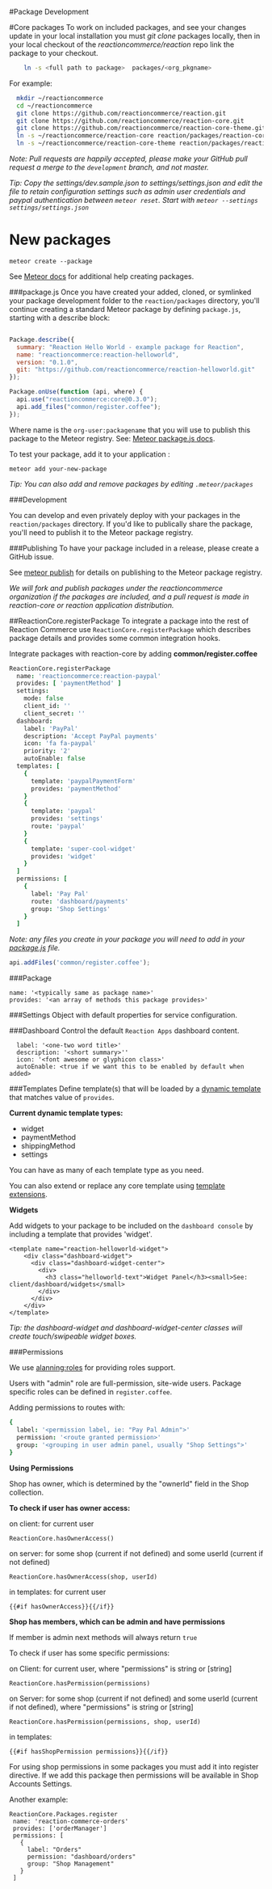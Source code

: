 #Package Development

#Core packages
To work on included packages, and see your changes update in your local installation you must *git clone* packages locally, then in your local checkout of the *reactioncommerce/reaction* repo link the package to your checkout.

```bash
    ln -s <full path to package>  packages/<org_pkgname>
```

For example:

```bash
  mkdir ~/reactioncommerce
  cd ~/reactioncommerce
  git clone https://github.com/reactioncommerce/reaction.git
  git clone https://github.com/reactioncommerce/reaction-core.git
  git clone https://github.com/reactioncommerce/reaction-core-theme.git
  ln -s ~/reactioncommerce/reaction-core reaction/packages/reaction-core
  ln -s ~/reactioncommerce/reaction-core-theme reaction/packages/reaction-core-theme
```

*Note: Pull requests are happily accepted, please make your GitHub pull request a merge to the `development` branch, and not master.*

*Tip: Copy the settings/dev.sample.json to settings/settings.json and edit the file to retain configuration settings such as admin user credentials and paypal authentication between `meteor reset`. Start with `meteor --settings settings/settings.json`*

# New packages

    meteor create --package

See [Meteor docs](http://docs.meteor.com/#/full/writingpackages) for additional help creating packages.

###package.js
Once you have created your added, cloned, or symlinked your package development folder to the `reaction/packages` directory, you'll continue creating a standard Meteor package by defining `package.js`, starting with a describe block:

```javascript

Package.describe({
  summary: "Reaction Hello World - example package for Reaction",
  name: "reactioncommerce:reaction-helloworld",
  version: "0.1.0",
  git: "https://github.com/reactioncommerce/reaction-helloworld.git"
});

Package.onUse(function (api, where) {
  api.use("reactioncommerce:core@0.3.0");
  api.add_files("common/register.coffee");
});
```

Where name is the `org-user:packagename` that you will use to publish this package to the Meteor registry. See: [Meteor package.js docs](http://docs.meteor.com/#/full/packagejs).

To test your package, add it to your application :

    meteor add your-new-package

*Tip: You can also add and remove packages by editing `.meteor/packages`*

###Development

You can develop and even privately deploy with your packages in the `reaction/packages` directory. If you'd like to publically share the package, you'll need to publish it to the Meteor package registry.

###Publishing
To have your package included in a release, please create a GitHub issue.

See [meteor publish](http://docs.meteor.com/#/full/meteorpublish) for details on publishing to the Meteor package registry.

*We will fork and publish packages under the reactioncommerce organization if the packages are included, and a pull request is made in reaction-core or reaction application distribution.*

##ReactionCore.registerPackage
To integrate a package into the rest of Reaction Commerce use
`ReactionCore.registerPackage` which describes package details
and provides some common integration hooks.

Integrate packages with reaction-core by adding **common/register.coffee**

```coffeescript
ReactionCore.registerPackage
  name: 'reactioncommerce:reaction-paypal'
  provides: [ 'paymentMethod' ]
  settings:
    mode: false
    client_id: ''
    client_secret: ''
  dashboard:
    label: 'PayPal'
    description: 'Accept PayPal payments'
    icon: 'fa fa-paypal'
    priority: '2'
    autoEnable: false
  templates: [
    {
      template: 'paypalPaymentForm'
      provides: 'paymentMethod'
    }
    {
      template: 'paypal'
      provides: 'settings'
      route: 'paypal'
    }
    {
      template: 'super-cool-widget'
      provides: 'widget'
    }
  ]
  permissions: [
    {
      label: 'Pay Pal'
      route: 'dashboard/payments'
      group: 'Shop Settings'
    }
  ]
```

*Note: any files you create in your package you will need to add in your [package.js](http://docs.meteor.com/#/full/packagejs) file.*

```javascript
api.addFiles('common/register.coffee');
```

###Package
 ```
 name: '<typically same as package name>'
 provides: '<an array of methods this package provides>'
 ```

###Settings
  Object with default properties for service configuration.

###Dashboard
Control the default `Reaction Apps` dashboard content.

```
  label: '<one-two word title>'
  description: '<short summary>''
  icon: '<font awesome or glyphicon class>'
  autoEnable: <true if we want this to be enabled by default when added>
```

###Templates
Define template(s) that will be loaded by a [dynamic template](http://docs.meteor.com/#/full/template_dynamic) that matches value of `provides`.

**Current dynamic template types:**

 * widget
 * paymentMethod
 * shippingMethod
 * settings

You can have as many of each template type as you need.

You can also extend or replace any core template using [template extensions](https://github.com/aldeed/meteor-template-extension/).

**Widgets**

Add widgets to your package to be included on the `dashboard console` by including a template that provides 'widget'.

    <template name="reaction-helloworld-widget">
        <div class="dashboard-widget">
          <div class="dashboard-widget-center">
            <div>
              <h3 class="helloworld-text">Widget Panel</h3><small>See: client/dashboard/widgets</small>
            </div>
          </div>
        </div>
    </template>


*Tip: the dashboard-widget and dashboard-widget-center classes will create touch/swipeable widget boxes.*

###Permissions

We use [alanning:roles](https://github.com/alanning/meteor-roles) for providing roles support.

Users with "admin" role are full-permission, site-wide users. Package specific roles can be defined in `register.coffee`.

Adding permissions to routes with:

```coffeescript
{
  label: '<permission label, ie: "Pay Pal Admin">'
  permission: '<route granted permission>'
  group: '<grouping in user admin panel, usually "Shop Settings">'
}
```


**Using Permissions**

Shop has owner, which is determined by the "ownerId" field in the Shop collection.

**To check if user has owner access:**

on client: for current user

    ReactionCore.hasOwnerAccess()

on server: for some shop (current if not defined) and some userId (current if not defined)

    ReactionCore.hasOwnerAccess(shop, userId)

in templates: for current user

    {{#if hasOwnerAccess}}{{/if}}

**Shop has members, which can be admin and have permissions**

If member is admin next methods will always return `true`

To check if user has some specific permissions:

on Client: for current user, where "permissions" is string or [string]

    ReactionCore.hasPermission(permissions)

on Server: for some shop (current if not defined) and some userId (current if not defined), where "permissions" is string or [string]

    ReactionCore.hasPermission(permissions, shop, userId)

in templates:

    {{#if hasShopPermission permissions}}{{/if}}


For using shop permissions in some packages you must add it into register directive.
If we add this package then permissions will be available in Shop Accounts Settings.

Another example:

    ReactionCore.Packages.register
     name: 'reaction-commerce-orders'
     provides: ['orderManager']
     permissions: [
       {
         label: "Orders"
         permission: "dashboard/orders"
         group: "Shop Management"
       }
     ]
